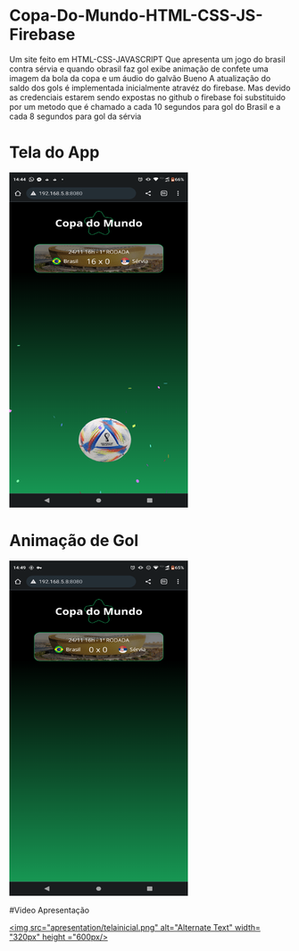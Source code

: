 # Copa-Do-Mundo-HTML-CSS-JS-Firebase
 Um site feito em HTML-CSS-JAVASCRIPT 
 Que apresenta um jogo do brasil contra  sérvia e quando obrasil faz gol
 exibe animação de confete uma imagem da bola da copa e um áudio do galvão Bueno
 A atualização do saldo dos gols é implementada inicialmente atravéz do firebase.
 Mas devido as credenciais estarem sendo expostas no github o firebase foi substituido por um metodo que 
 é chamado a cada 10 segundos para gol do Brasil e a cada 8 segundos para gol da sérvia
 # Tela do App
 <img  src="apresentation/gol.png" width= "320px" height ="600px">
 

 # Animação de Gol
 <img  src="apresentation/telainicial.png" width= "320px" height ="600px">


#Video Apresentação

<a href="apresentation/apress.mp4" title="Vídeo de Apresentação"><img src="apresentation/telainicial.png" alt="Alternate Text" width= "320px" height ="600px/></a>